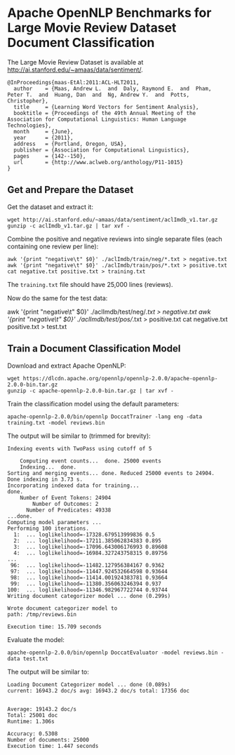 # Apache OpenNLP Benchmarks for Large Movie Review Dataset Document Classification

The Large Movie Review Dataset is available at http://ai.stanford.edu/~amaas/data/sentiment/.

```
@InProceedings{maas-EtAl:2011:ACL-HLT2011,
  author    = {Maas, Andrew L.  and  Daly, Raymond E.  and  Pham, Peter T.  and  Huang, Dan  and  Ng, Andrew Y.  and  Potts, Christopher},
  title     = {Learning Word Vectors for Sentiment Analysis},
  booktitle = {Proceedings of the 49th Annual Meeting of the Association for Computational Linguistics: Human Language Technologies},
  month     = {June},
  year      = {2011},
  address   = {Portland, Oregon, USA},
  publisher = {Association for Computational Linguistics},
  pages     = {142--150},
  url       = {http://www.aclweb.org/anthology/P11-1015}
}
```

## Get and Prepare the Dataset

Get the dataset and extract it:

```
wget http://ai.stanford.edu/~amaas/data/sentiment/aclImdb_v1.tar.gz
gunzip -c aclImdb_v1.tar.gz | tar xvf -
```

Combine the positive and negative reviews into single separate files (each containing one review per line):

```
awk '{print "negative\t" $0}' ./aclImdb/train/neg/*.txt > negative.txt
awk '{print "negative\t" $0}' ./aclImdb/train/pos/*.txt > positive.txt
cat negative.txt positive.txt > training.txt
```

The `training.txt` file should have 25,000 lines (reviews).

Now do the same for the test data:

awk '{print "negative\t" $0}' ./aclImdb/test/neg/*.txt > negative.txt
awk '{print "negative\t" $0}' ./aclImdb/test/pos/*.txt > positive.txt
cat negative.txt positive.txt > test.txt

## Train a Document Classification Model

Download and extract Apache OpenNLP:

```
wget https://dlcdn.apache.org/opennlp/opennlp-2.0.0/apache-opennlp-2.0.0-bin.tar.gz
gunzip -c apache-opennlp-2.0.0-bin.tar.gz | tar xvf -
```

Train the classification model using the default parameters:

```
apache-opennlp-2.0.0/bin/opennlp DoccatTrainer -lang eng -data training.txt -model reviews.bin
```

The output will be similar to (trimmed for brevity):

```
Indexing events with TwoPass using cutoff of 5

	Computing event counts...  done. 25000 events
	Indexing...  done.
Sorting and merging events... done. Reduced 25000 events to 24904.
Done indexing in 3.73 s.
Incorporating indexed data for training...  
done.
	Number of Event Tokens: 24904
	    Number of Outcomes: 2
	  Number of Predicates: 49338
...done.
Computing model parameters ...
Performing 100 iterations.
  1:  ... loglikelihood=-17328.679513999836	0.5
  2:  ... loglikelihood=-17211.385062834383	0.895
  3:  ... loglikelihood=-17096.643006176993	0.89608
  4:  ... loglikelihood=-16984.327243758315	0.89756
...
 96:  ... loglikelihood=-11482.127956384167	0.9362
 97:  ... loglikelihood=-11447.924532664598	0.93644
 98:  ... loglikelihood=-11414.001924383781	0.93664
 99:  ... loglikelihood=-11380.356063246394	0.937
100:  ... loglikelihood=-11346.982967722744	0.93744
Writing document categorizer model ... done (0.299s)

Wrote document categorizer model to
path: /tmp/reviews.bin

Execution time: 15.709 seconds
```

Evaluate the model:

```
apache-opennlp-2.0.0/bin/opennlp DoccatEvaluator -model reviews.bin -data test.txt
```

The output will be similar to:

```
Loading Document Categorizer model ... done (0.089s)
current: 16943.2 doc/s avg: 16943.2 doc/s total: 17356 doc


Average: 19143.2 doc/s 
Total: 25001 doc
Runtime: 1.306s

Accuracy: 0.5308
Number of documents: 25000
Execution time: 1.447 seconds
```